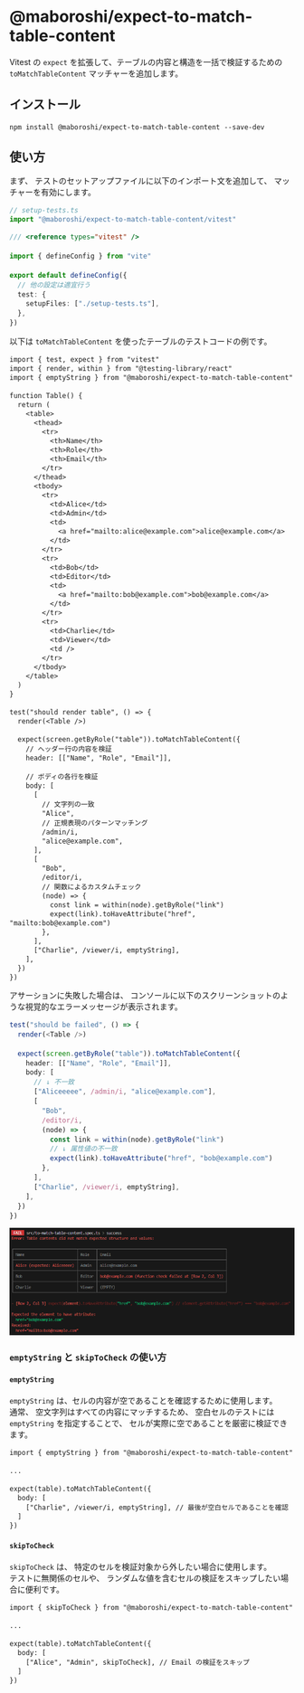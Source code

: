 # @maboroshi/expect-to-match-table-content

Vitest の `expect` を拡張して、テーブルの内容と構造を一括で検証するための `toMatchTableContent` マッチャーを追加します。

## インストール

```
npm install @maboroshi/expect-to-match-table-content --save-dev
```

## 使い方

まず、 テストのセットアップファイルに以下のインポート文を追加して、 マッチャーを有効にします。

```ts
// setup-tests.ts
import "@maboroshi/expect-to-match-table-content/vitest"
```

```ts
/// <reference types="vitest" />

import { defineConfig } from "vite"

export default defineConfig({
  // 他の設定は適宜行う
  test: {
    setupFiles: ["./setup-tests.ts"],
  },
})
```

以下は `toMatchTableContent` を使ったテーブルのテストコードの例です。

```tsx
import { test, expect } from "vitest"
import { render, within } from "@testing-library/react"
import { emptyString } from "@maboroshi/expect-to-match-table-content"

function Table() {
  return (
    <table>
      <thead>
        <tr>
          <th>Name</th>
          <th>Role</th>
          <th>Email</th>
        </tr>
      </thead>
      <tbody>
        <tr>
          <td>Alice</td>
          <td>Admin</td>
          <td>
            <a href="mailto:alice@example.com">alice@example.com</a>
          </td>
        </tr>
        <tr>
          <td>Bob</td>
          <td>Editor</td>
          <td>
            <a href="mailto:bob@example.com">bob@example.com</a>
          </td>
        </tr>
        <tr>
          <td>Charlie</td>
          <td>Viewer</td>
          <td />
        </tr>
      </tbody>
    </table>
  )
}

test("should render table", () => {
  render(<Table />)

  expect(screen.getByRole("table")).toMatchTableContent({
    // ヘッダー行の内容を検証
    header: [["Name", "Role", "Email"]],

    // ボディの各行を検証
    body: [
      [
        // 文字列の一致
        "Alice",
        // 正規表現のパターンマッチング
        /admin/i,
        "alice@example.com",
      ],
      [
        "Bob",
        /editor/i,
        // 関数によるカスタムチェック
        (node) => {
          const link = within(node).getByRole("link")
          expect(link).toHaveAttribute("href", "mailto:bob@example.com")
        },
      ],
      ["Charlie", /viewer/i, emptyString],
    ],
  })
})
```

アサーションに失敗した場合は、 コンソールに以下のスクリーンショットのような視覚的なエラーメッセージが表示されます。

```ts
test("should be failed", () => {
  render(<Table />)

  expect(screen.getByRole("table")).toMatchTableContent({
    header: [["Name", "Role", "Email"]],
    body: [
      // ↓ 不一致
      ["Aliceeeee", /admin/i, "alice@example.com"],
      [
        "Bob",
        /editor/i,
        (node) => {
          const link = within(node).getByRole("link")
          // ↓ 属性値の不一致
          expect(link).toHaveAttribute("href", "bob@example.com")
        },
      ],
      ["Charlie", /viewer/i, emptyString],
    ],
  })
})
```

![テストが失敗した際のコンソールのスクリーンショット。エラーの内容がアスキーアートを使って視覚的に表現されている。](docs/assets/screenshot.png)

### `emptyString` と `skipToCheck` の使い方

#### `emptyString`

`emptyString` は、セルの内容が空であることを確認するために使用します。  
通常、 空文字列はすべての内容にマッチするため、 空白セルのテストには `emptyString` を指定することで、 セルが実際に空であることを厳密に検証できます。

```tsx
import { emptyString } from "@maboroshi/expect-to-match-table-content"

...

expect(table).toMatchTableContent({
  body: [
    ["Charlie", /viewer/i, emptyString], // 最後が空白セルであることを確認
  ]
})
```

#### `skipToCheck`

`skipToCheck` は、 特定のセルを検証対象から外したい場合に使用します。  
テストに無関係のセルや、 ランダムな値を含むセルの検証をスキップしたい場合に便利です。

```tsx
import { skipToCheck } from "@maboroshi/expect-to-match-table-content"

...

expect(table).toMatchTableContent({
  body: [
    ["Alice", "Admin", skipToCheck], // Email の検証をスキップ
  ]
})
```
